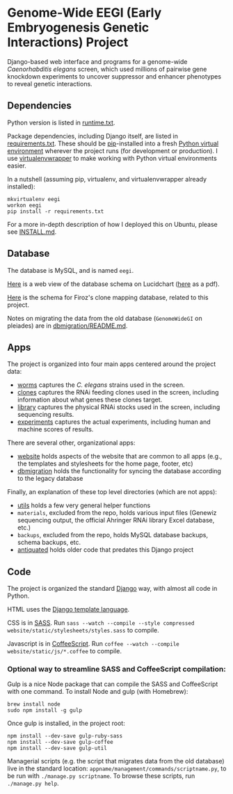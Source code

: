 # Genome-Wide EEGI (Early Embryogenesis Genetic Interactions) Project

Django-based web interface and programs for a genome-wide
*Caenorhabditis elegans* screen, which used millions of pairwise gene
knockdown experiments to uncover suppressor and enhancer phenotypes to
reveal genetic interactions.


## Dependencies

Python version is listed in [runtime.txt](runtime.txt).

Package dependencies, including Django itself,
are listed in [requirements.txt](requirements.txt).
These should be [pip](https://pypi.python.org/pypi/pip)-installed into a fresh
[Python virtual environment](http://virtualenv.readthedocs.org/)
wherever the project runs (for development or production). I use
[virtualenvwrapper](http://virtualenvwrapper.readthedocs.org/en/latest/)
to make working with Python virtual environments easier.

In a nutshell (assuming pip, virtualenv, and virtualenvwrapper already
installed):

```
mkvirtualenv eegi
workon eegi
pip install -r requirements.txt
```

For a more in-depth description of how I deployed this on Ubuntu,
please see [INSTALL.md](INSTALL.md).


## Database

The database is MySQL, and is named `eegi`.

[Here](https://www.lucidchart.com/documents/view/4eb4bac8-5339-ae33-8c00-5ccd0a0085f4)
is a web view of the database schema on Lucidchart
([here](https://www.lucidchart.com/publicSegments/view/53f3c896-8854-49cc-8c3a-69d30a005381)
as a pdf).

[Here](https://www.lucidchart.com/documents/view/819feb06-fb91-4262-8f39-aa8584e6c02b)
is the schema for Firoz's clone mapping database, related to this project.

Notes on migrating the data from the old database
(`GenomeWideGI` on pleiades)
are in [dbmigration/README.md](dbmigration/README.md).


## Apps

The project is organized into four main apps centered around the project data:

- [worms](worms) captures the *C. elegans* strains used in the screen.
- [clones](clones) captures the RNAi feeding clones used in the screen,
including information about what genes these clones target.
- [library](library) captures the physical RNAi stocks used in the screen,
including sequencing results.
- [experiments](experiments) captures the actual experiments, including
human and machine scores of results.


There are several other, organizational apps:

- [website](website) holds aspects of the website that are common to all apps (e.g.,
the templates and stylesheets for the home page, footer, etc)
- [dbmigration](dbmigration) holds the functionality for syncing the database according to
the legacy database


Finally, an explanation of these top level directories (which are not apps):

- [utils](utils) holds a few very general helper functions
- `materials`, excluded from the repo, holds various input files (Genewiz
sequencing output, the official Ahringer RNAi library Excel database, etc.)
- `backups`, excluded from the repo, holds MySQL database backups, schema
backups, etc.
- [antiquated](antiquated) holds older code that predates this Django project


## Code

The project is organized the standard
[Django](https://www.djangoproject.com/) way, with almost all code in Python.

HTML uses the
[Django template language](https://docs.djangoproject.com/en/dev/topics/templates/).

CSS is in [SASS](http://sass-lang.com/). Run
`sass --watch --compile --style compressed website/static/stylesheets/styles.sass`
to compile.

Javascript is in [CoffeeScript](http://coffeescript.org/). Run
`coffee --watch --compile website/static/js/*.coffee`
to compile.


### Optional way to streamline SASS and CoffeeScript compilation:
Gulp is a nice Node package that can compile the SASS and CoffeeScript
with one command. To install Node and gulp (with Homebrew):

```
brew install node
sudo npm install -g gulp
```

Once gulp is installed, in the project root:
```
npm install --dev-save gulp-ruby-sass
npm install --dev-save gulp-coffee
npm install --dev-save gulp-util
```


Managerial scripts
(e.g. the script that migrates data from the old database)
live in the standard location: `appname/management/commands/scriptname.py`,
to be run with `./manage.py scriptname`. To browse these scripts,
run `./manage.py help`.
